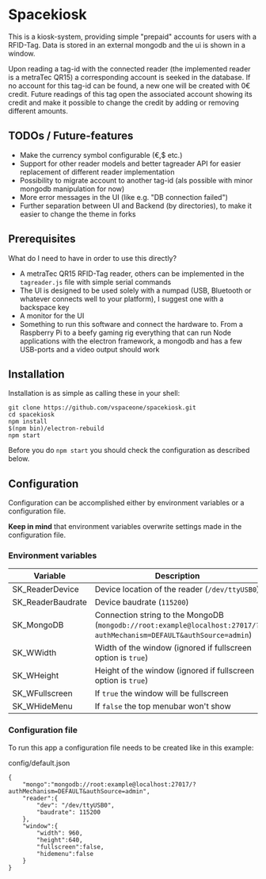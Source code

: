 # Spacekiosk
This is a kiosk-system, providing simple "prepaid" accounts for users with a RFID-Tag.
Data is stored in an external mongodb and the ui is shown in a window.

Upon reading a tag-id with the connected reader (the implemented reader is a metraTec QR15) a corresponding account is seeked in the database.
If no account for this tag-id can be found, a new one will be created with 0€ credit.
Future readings of this tag open the associated account showing its credit and make it possible to change the credit by adding or removing different amounts.

## TODOs / Future-features
- Make the currency symbol configurable (€,$ etc.)
- Support for other reader models and better tagreader API for easier replacement of different reader implementation
- Possibility to migrate account to another tag-id (als possible with minor mongodb manipulation for now)
- More error messages in the UI (like e.g. "DB connection failed")
- Further separation between UI and Backend (by directories), to make it easier to change the theme in forks

## Prerequisites
What do I need to have in order to use this directly?

- A metraTec QR15 RFID-Tag reader, others can be implemented in the `tagreader.js` file with simple serial commands
- The UI is designed to be used solely with a numpad (USB, Bluetooth or whatever connects well to your platform), I suggest one with a backspace key
- A monitor for the UI
- Something to run this software and connect the hardware to. From a Raspberry Pi to a beefy gaming rig everything that can run Node applications with the electron framework, a mongodb and has a few USB-ports and a video output should work 

## Installation
Installation is as simple as calling these in your shell:
```
git clone https://github.com/vspaceone/spacekiosk.git
cd spacekiosk
npm install
$(npm bin)/electron-rebuild
npm start
```

Before you do `npm start` you should check the configuration as described below.

## Configuration
Configuration can be accomplished either by environment variables or a configuration file.

__Keep in mind__ that environment variables overwrite settings made in the configuration file.

### Environment variables

|Variable| Description|
|-------------|-------------|
|SK_ReaderDevice  | Device location of the reader (`/dev/ttyUSB0`)|
|SK_ReaderBaudrate      | Device baudrate (`115200`) |
|SK_MongoDB    | Connection string to the MongoDB (`mongodb://root:example@localhost:27017/?authMechanism=DEFAULT&authSource=admin`) |
|SK_WWidth      | Width of the window (ignored if fullscreen option is `true`) |
|SK_WHeight     | Height of the window (ignored if fullscreen option is `true`) |
|SK_WFullscreen | If `true` the window will be fullscreen |
|SK_WHideMenu   | If `false` the top menubar won't show  |

### Configuration file
To run this app a configuration file needs to be created like in this example:

config/default.json
```
{
    "mongo":"mongodb://root:example@localhost:27017/?authMechanism=DEFAULT&authSource=admin",
    "reader":{
        "dev": "/dev/ttyUSB0",
        "baudrate": 115200
    },
    "window":{
        "width": 960,
        "height":640,
        "fullscreen":false,
        "hidemenu":false
    }
}
```